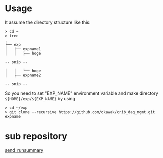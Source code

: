 # Usage
It assume the directory structure like this:
```shell
> cd ~
> tree
.
├── exp
│   ├── expname1
│   │   ├── hoge

-- snip --

│   │   └── hoge
│   ├── expname2

-- snip --
```

So you need to set "EXP_NAME" environment variable and make directory `${HOME}/exp/${EXP_NAME}` by using


```shell
> cd ~/exp
> git clone --recursive https://github.com/okawak/crib_daq_mgmt.git expname
```

# sub repository

[send_runsummary](https://github.com/okawak/send_runsummary/tree/main)

